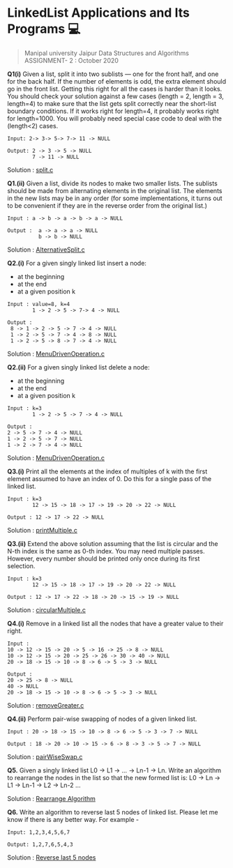 # LinkedList Applications and Its Programs :computer:

> Manipal university Jaipur Data Structures and Algorithms ASSIGNMENT- 2 :  October 2020

**Q1(i)** Given a list, split it into two sublists — one for the front half, and one for the
back half. If the number of elements is odd, the extra element should go in the
front list. Getting this right for all the cases is harder than it looks. You should
check your solution against a few cases (length = 2, length = 3, length=4) to make
sure that the list gets split correctly near the short-list boundary conditions. If it
works right for length=4, it probably works right for length=1000. You will probably
need special case code to deal with the (length<2) cases.
```
Input: 2-> 3-> 5-> 7-> 11 -> NULL
```
```
Output: 2 -> 3 -> 5 -> NULL
        7 -> 11 -> NULL
```
Solution :  [split.c](split.c)

**Q1.(ii)** Given a list, divide its nodes to make two smaller lists. The sublists should be
made from alternating elements in the original list. The elements in the new lists
may be in any order (for some implementations, it turns out to be convenient if they are in the reverse order from the original list.)
```
Input : a -> b -> a -> b -> a -> NULL
```
```
Output :  a -> a -> a -> NULL
          b -> b -> NULL
```
Solution :  [AlternativeSplit.c](AlternativeSplit.c)

**Q2.(i)** For a given singly linked list insert a node:
* at the beginning
* at the end
* at a given position k
```
Input : value=8, k=4
        1 -> 2 -> 5 -> 7-> 4 -> NULL
```
```
Output :
 8 -> 1 -> 2 -> 5 -> 7 -> 4 -> NULL
 1 -> 2 -> 5 -> 7 -> 4 -> 8 -> NULL
 1 -> 2 -> 5 -> 8 -> 7 -> 4 -> NULL
```
Solution :  [MenuDrivenOperation.c]()

**Q2.(ii)** For a given singly linked list delete a node:
* at the beginning
* at the end
* at a given position k
```
Input : k=3
        1 -> 2 -> 5 -> 7 -> 4 -> NULL
```
```
Output :
2 -> 5 -> 7 -> 4 -> NULL
1 -> 2 -> 5 -> 7 -> NULL
1 -> 2 -> 7 -> 4 -> NULL
```
Solution :  [MenuDrivenOperation.c]()

**Q3.(i)** Print all the elements at the index of multiples of k with the first element assumed to have an index of 0. Do this for a single pass of the linked list.
```
Input : k=3
        12 -> 15 -> 18 -> 17 -> 19 -> 20 -> 22 -> NULL
```
```
Output : 12 -> 17 -> 22 -> NULL
```
Solution :  [printMultiple.c]()

**Q3.(ii)** Extend the above solution assuming that the list is circular and the N-th index is the same as 0-th index. You may need multiple passes. However, every number should be printed only once during its first selection.
```
Input : k=3
        12 -> 15 -> 18 -> 17 -> 19 -> 20 -> 22 -> NULL
```
```
Output : 12 -> 17 -> 22 -> 18 -> 20 -> 15 -> 19 -> NULL
```
Solution :  [circularMultiple.c]()

**Q4.(i)** Remove in a linked list all the nodes that have a greater value to their right.
```
Input :
10 -> 12 -> 15 -> 20 -> 5 -> 16 -> 25 -> 8 -> NULL
10 -> 12 -> 15 -> 20 -> 25 -> 26 -> 30 -> 40 -> NULL
20 -> 18 -> 15 -> 10 -> 8 -> 6 -> 5 -> 3 -> NULL
```
```
Output :
20 -> 25 -> 8 -> NULL
40 -> NULL
20 -> 18 -> 15 -> 10 -> 8 -> 6 -> 5 -> 3 -> NULL
```
Solution :  [removeGreater.c]()

**Q4.(ii)** Perform pair-wise swapping of nodes of a given linked list.
```
Input : 20 -> 18 -> 15 -> 10 -> 8 -> 6 -> 5 -> 3 -> 7 -> NULL
```
```
Output : 18 -> 20 -> 10 -> 15 -> 6 -> 8 -> 3 -> 5 -> 7 -> NULL
```
Solution :  [pairWiseSwap.c]()

**Q5.** Given a singly linked list L0 -> L1 -> … -> Ln-1 -> Ln. Write an algorithm to rearrange the nodes in the list so that the new formed list is: L0 -> Ln -> L1 -> Ln-1 -> L2 -> Ln-2 …

Solution :  [Rearrange Algorithm](https://gist.github.com/anubhavbagri/b450b4c3ba12927dd56e3133c31c2aa7)

**Q6.** Write an algorithm to reverse last 5 nodes of linked list. Please let me know if there is any better way.
For example -
```
Input: 1,2,3,4,5,6,7
```
```
Output: 1,2,7,6,5,4,3
```

Solution : [Reverse last 5 nodes](https://gist.github.com/anubhavbagri/7e1b1719b3a0691c9771f38a5756263e)